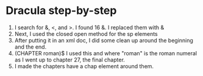 # Dracula step-by-step

1. I search for &, <, and >. I found 16 &. I replaced them with &amp;
2. Next, I used the closed open method for the sp elements
2. After putting it in an xml doc, I did some clean up around the beginning and the end.
2. (CHAPTER roman)$ I used this and where "roman" is the roman numeral as I went up to chapter 27, the final chapter.
2. I made the chapters have a chap element around them.